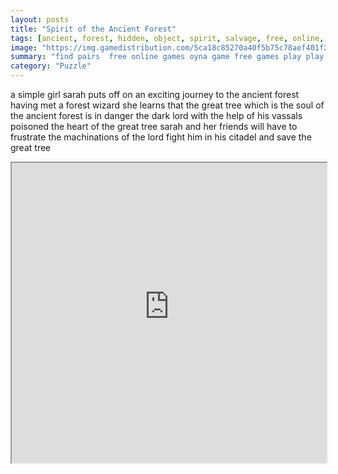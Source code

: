 ```yaml
---
layout: posts
title: "Spirit of the Ancient Forest"
tags: [ancient, forest, hidden, object, spirit, salvage, free, online, games, oyna, game, free, games, play, play, games]
image: "https://img.gamedistribution.com/5ca18c85270a40f5b75c78aef401f28e.jpg"
summary: "find pairs  free online games oyna game free games play play games"
category: "Puzzle"
---
```


a simple girl sarah puts off on an exciting journey to the ancient forest having met a forest wizard she learns that the great tree which is the soul of the ancient forest is in danger the dark lord with the help of his vassals poisoned the heart of the great tree sarah and her friends will have to frustrate the machinations of the lord fight him in his citadel and save the great tree

<iframe width="100%" height="480px;" src="https://html5.gamedistribution.com/5ca18c85270a40f5b75c78aef401f28e/"></iframe>